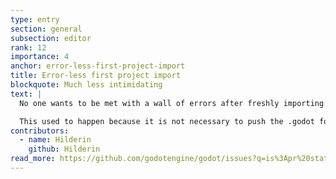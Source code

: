 ```yaml
---
type: entry
section: general
subsection: editor
rank: 12
importance: 4
anchor: error-less-first-project-import
title: Error-less first project import
blockquote: Much less intimidating
text: |
  No one wants to be met with a wall of errors after freshly importing their project from a version control system.

  This used to happen because it is not necessary to push the .godot folder into your repositories, since it auto-generates upon opening your project for the first time. After that, you had to restart the editor to get rid of all the errors caused by broken references — not anymore!
contributors:
  - name: Hilderin
    github: Hilderin
read_more: https://github.com/godotengine/godot/issues?q=is%3Apr%20state%3Amerged%2092303%2093972%2092667%2093064
---
```

